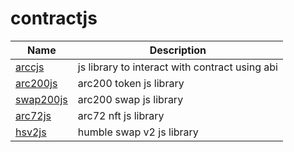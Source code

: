 # contractjs


| Name  | Description |  
| ------------- | ------------- |
| [arccjs](https://github.com/temptemp3/arccjs) | js library to interact with contract using abi |
| [arc200js](https://github.com/temptemp3/arc200js ) | arc200 token js library |
| [swap200js](https://github.com/temptemp3/swap200js ) | arc200 swap js library |
| [arc72js](https://github.com/temptemp3/arc72js ) | arc72 nft js library |
| [hsv2js](https://github.com/temptemp3/hsv2js) | humble swap v2 js library |
